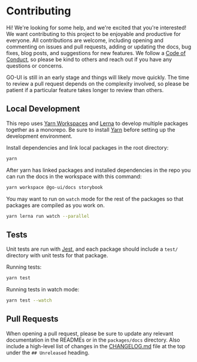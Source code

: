 # Contributing

Hi! We're looking for some help, and we're excited that you're interested!
We want contributing to this project to be enjoyable and productive for everyone.
All contributions are welcome, including opening and commenting on issues and pull requests, adding or updating the docs,
bug fixes, blog posts, and suggestions for new features.
We follow a [Code of Conduct](CODE_OF_CONDUCT.md), so please be kind to others and reach out if you have any questions or concerns.

GO-UI is still in an early stage and things will likely move quickly.
The time to review a pull request depends on the complexity involved,
so please be patient if a particular feature takes longer to review than others.

## Local Development

This repo uses [Yarn Workspaces][] and [Lerna][] to develop multiple packages together as a monorepo.
Be sure to install [Yarn][] before setting up the development environment.

Install dependencies and link local packages in the root directory:

```sh
yarn
```

After yarn has linked packages and installed dependencies in the repo you can run the docs in the workspace with this command:

```sh
yarn workspace @go-ui/docs storybook
```

You may want to run on `watch` mode for the rest of the packages so that packages are compiled as you work on.

```sh
yarn lerna run watch --parallel
``` 

## Tests

Unit tests are run with [Jest][], and each package should include a `test/` directory with unit tests for that package.

Running tests:

```sh
yarn test
```

Running tests in watch mode:

```sh
yarn test --watch
```

## Pull Requests

When opening a pull request, please be sure to update any relevant documentation in the READMEs or in the `packages/docs` directory.
Also include a high-level list of changes in the [CHANGELOG.md](CHANGELOG.md) file at the top under the `## Unreleased` heading.

[yarn]: https://yarnpkg.com
[yarn workspaces]: https://yarnpkg.com/en/docs/workspaces
[lerna]: https://github.com/lerna/lerna
[jest]: https://jestjs.io/
